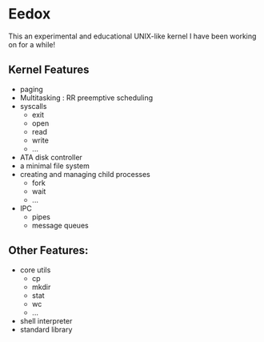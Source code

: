 # Eedox

This an experimental and educational UNIX-like kernel I have been working on for a while!

## Kernel Features

- paging
- Multitasking : RR preemptive scheduling
- syscalls
    - exit
    - open
    - read
    - write
    - ...
- ATA disk controller
- a minimal file system
- creating and managing child processes
    - fork
    - wait
    - ...
- IPC
    - pipes
    - message queues

## Other Features:

- core utils
    - cp
    - mkdir
    - stat
    - wc
    - ...
- shell interpreter
- standard library
